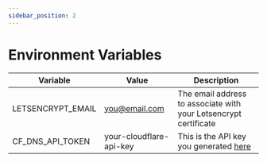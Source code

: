 ```yaml
---
sidebar_position: 2
---
```


# Environment Variables

| Variable          | Value                   | Description                                                             |
| ----------------- | ----------------------- | ----------------------------------------------------------------------- |
| LETSENCRYPT_EMAIL | you@email.com           | The email address to associate with your Letsencrypt certificate        |
| CF_DNS_API_TOKEN  | your-cloudflare-api-key | This is the API key you generated [here](/docs/Prerequisites/Clouflare) |
